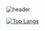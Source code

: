 ![header](https://capsule-render.vercel.app/api?type=soft&color=auto&customColorList=4&height=250&section=header&text=WASSUP%202&20render&fontSize=90&fontColor=FFFFFF&animation=blinking)



[![Top Langs](https://github-readme-stats.vercel.app/api/top-langs/?username=jooni0227&exclude_repo=software-project_1,software_project2)](https://github.com/jooni0227/github-readme-stats)
